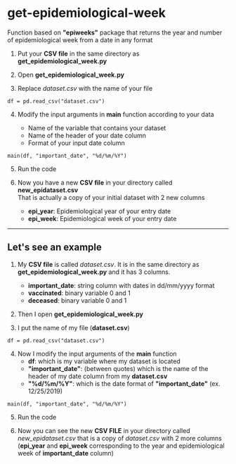 # get-epidemiological-week

Function based on  **"epiweeks"** package that returns the year and number of epidemiological week from a date in any format

1. Put your **CSV file** in the same directory as **get_epidemiological_week.py**
   
2. Open **get_epidemiological_week.py**

3. Replace *dataset.csv* with the name of your file
<!-- -->
    df = pd.read_csv("dataset.csv")

4. Modify the input arguments in **main** function according to your data
   
   - Name of the variable that contains your dataset
   - Name of the header of your date column
   - Format of your input date column
<!-- -->
    main(df, "important_date", "%d/%m/%Y")

5. Run the code
   
6. Now you have a new **CSV file** in your directory called **new_epidataset.csv**\
That is actually a copy of your initial dataset with 2 new columns
   - **epi_year**: Epidemiological year of your entry date
   - **epi_week**: Epidemiological week of your entry date

***
## Let's see an example

1. My **CSV file** is called *dataset.csv*. It is in the same directory as **get_epidemiological_week.py** and it has 3 columns.
    - **important_date**: string column with dates in dd/mm/yyyy format
    - **vaccinated**: binary variable 0 and 1
    - **deceased**: binary variable 0 and 1
   
2. Then I open **get_epidemiological_week.py** 

3. I put the name of my file (**dataset.csv**)
<!-- -->
    df = pd.read_csv("dataset.csv")

4. Now I modify the input arguments of the **main** function
    - **df**: which is my variable where my dataset is located
    - **"important_date"**: (between quotes) which is the name of the header of my date column from my **dataset.csv**
    - **"%d/%m/%Y"**: which is the date format of **"important_date"** (ex. 12/25/2019)
<!-- -->
    main(df, "important_date", "%d/%m/%Y")

5. Run the code
   
6. Now you can see the new **CSV FILE** in your directory called *new_epidataset.csv* that is a copy of *dataset.csv* with 2 more columns (**epi_year** and **epi_week** corresponding to the year and epidemiological week of **important_date** column)

